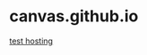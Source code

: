 # canvas.github.io
[test hosting
]([https://canvas.github.io](https://evgeni-garifulin.github.io/canvas.github.io/))
